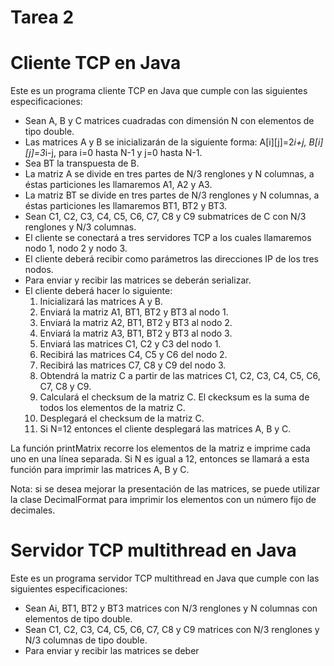 # Tarea 2

# **Cliente TCP en Java**

Este es un programa cliente TCP en Java que cumple con las siguientes especificaciones:

- Sean A, B y C matrices cuadradas con dimensión N con elementos de tipo double.
- Las matrices A y B se inicializarán de la siguiente forma: A[i][j]=2*i+j, B[i][j]=3*i-j, para i=0 hasta N-1 y j=0 hasta N-1.
- Sea BT la transpuesta de B.
- La matriz A se divide en tres partes de N/3 renglones y N columnas, a éstas particiones les llamaremos A1, A2 y A3.
- La matriz BT se divide en tres partes de N/3 renglones y N columnas, a éstas particiones les llamaremos BT1, BT2 y BT3.
- Sean C1, C2, C3, C4, C5, C6, C7, C8 y C9 submatrices de C con N/3 renglones y N/3 columnas.
- El cliente se conectará a tres servidores TCP a los cuales llamaremos nodo 1, nodo 2 y nodo 3.
- El cliente deberá recibir como parámetros las direcciones IP de los tres nodos.
- Para enviar y recibir las matrices se deberán serializar.
- El cliente deberá hacer lo siguiente:
    1. Inicializará las matrices A y B.
    2. Enviará la matriz A1, BT1, BT2 y BT3 al nodo 1.
    3. Enviará la matriz A2, BT1, BT2 y BT3 al nodo 2.
    4. Enviará la matriz A3, BT1, BT2 y BT3 al nodo 3.
    5. Enviará las matrices C1, C2 y C3 del nodo 1.
    6. Recibirá las matrices C4, C5 y C6 del nodo 2.
    7. Recibirá las matrices C7, C8 y C9 del nodo 3.
    8. Obtendrá la matriz C a partir de las matrices C1, C2, C3, C4, C5, C6, C7, C8 y C9.
    9. Calculará el checksum de la matriz C. El ckecksum es la suma de todos los elementos de la matriz C.
    10. Desplegará el checksum de la matriz C.
    11. Si N=12 entonces el cliente desplegará las matrices A, B y C.

La función printMatrix recorre los elementos de la matriz e imprime cada uno en una línea separada. Si N es igual a 12, entonces se llamará a esta función para imprimir las matrices A, B y C.

Nota: si se desea mejorar la presentación de las matrices, se puede utilizar la clase DecimalFormat para imprimir los elementos con un número fijo de decimales.

# **Servidor TCP multithread en Java**

Este es un programa servidor TCP multithread en Java que cumple con las siguientes especificaciones:

- Sean Ai, BT1, BT2 y BT3 matrices con N/3 renglones y N columnas con elementos de tipo double.
- Sean C1, C2, C3, C4, C5, C6, C7, C8 y C9 matrices con N/3 renglones y N/3 columnas de tipo double.
- Para enviar y recibir las matrices se deber
